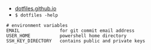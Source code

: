 - [dotfiles.github.io](https://dotfiles.github.io/)
- `$ dotfiles -help`

```
# environment variables
EMAIL               for git commit email address
USER_HOME           powershell home directory
SSH_KEY_DIRECTORY   contains public and private keys
```